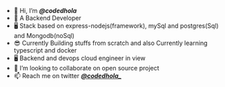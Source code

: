 - 👋 Hi, I’m  ***@codedhola***
- 🌱 A Backend Developer
- 🖥 Stack based on express-nodejs(framework), mySql and postgres(Sql) and Mongodb(noSql)
- 😎 Currently Building stuffs from scratch and also Currently learning typescript and docker
- 🖥 Backend and devops cloud engineer in view
- 💞️ I’m looking to collaborate on open source project
- 📫 Reach me on twitter ***[@codedhola_](https://twitter.com/codedhola_)***

<!---
codedhola/codedhola is a ✨ special ✨ repository because its `README.md` (this file) appears on your GitHub profile.
You can click the Preview link to take a look at your changes.
--->
